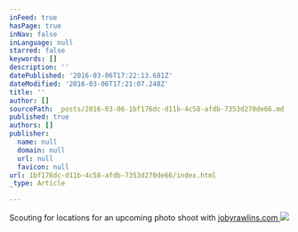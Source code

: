 ```yaml
---
inFeed: true
hasPage: true
inNav: false
inLanguage: null
starred: false
keywords: []
description: ''
datePublished: '2016-03-06T17:22:13.681Z'
dateModified: '2016-03-06T17:21:07.248Z'
title: ''
author: []
sourcePath: _posts/2016-03-06-1bf176dc-d11b-4c58-afdb-7353d270de66.md
published: true
authors: []
publisher:
  name: null
  domain: null
  url: null
  favicon: null
url: 1bf176dc-d11b-4c58-afdb-7353d270de66/index.html
_type: Article

---
```

Scouting for locations for an upcoming photo shoot with [jobyrawlins.com ][0]
![](https://the-grid-user-content.s3-us-west-2.amazonaws.com/9b279fde-8c73-44bc-a29a-c0f76f8c925e.jpg)

[0]: http://www.jobyrawlins.com/
